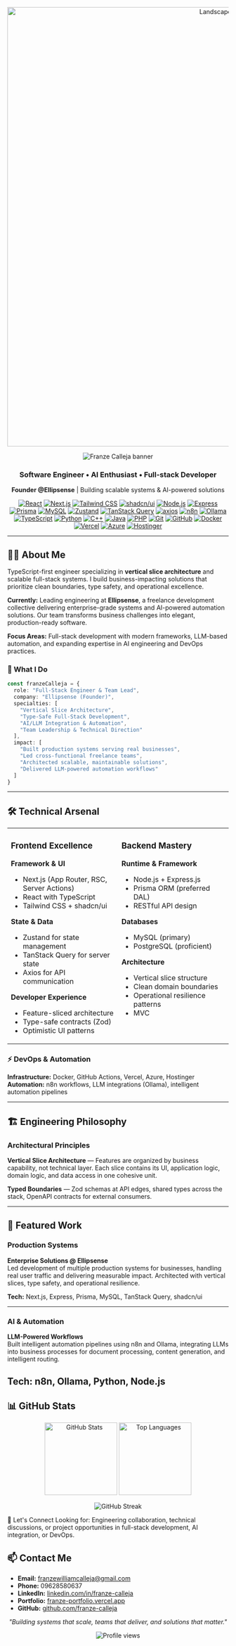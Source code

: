 
<p align="center">
  <img src="https://i.pinimg.com/736x/6c/02/cf/6c02cf6c050def4cb1883760d78f63f0.jpg" alt="Landscape animation" width="1000" />
</p>


<p align="center">
  <img src="https://capsule-render.vercel.app/api?type=waving&height=180&text=Franze%20Calleja&fontAlign=50&fontAlignY=40&color=0:8B4513,100:A0522D&fontColor=ffffff" alt="Franze Calleja banner" />
</p>
<h3 align="center">Software Engineer • AI Enthusiast • Full-stack Developer</h3>

<p align="center">
  <strong>Founder @Ellipsense</strong> | Building scalable systems & AI-powered solutions
</p>
<p align="center">
  <a href="https://react.dev/"><img alt="React" src="https://img.shields.io/badge/React-61DAFB?logo=react&logoColor=white"></a>
  <a href="https://nextjs.org/"><img alt="Next.js" src="https://img.shields.io/badge/Next.js-000000?logo=next.js&logoColor=white"></a>
  <a href="https://tailwindcss.com/"><img alt="Tailwind CSS" src="https://img.shields.io/badge/Tailwind-06B6D4?logo=tailwindcss&logoColor=white"></a>
  <a href="https://ui.shadcn.com/"><img alt="shadcn/ui" src="https://img.shields.io/badge/shadcn/ui-111111"></a>
  <a href="https://nodejs.org/"><img alt="Node.js" src="https://img.shields.io/badge/Node.js-339933?logo=node.js&logoColor=white"></a>
  <a href="https://expressjs.com/"><img alt="Express" src="https://img.shields.io/badge/Express-000000?logo=express&logoColor=white"></a>
  <a href="https://www.prisma.io/"><img alt="Prisma" src="https://img.shields.io/badge/Prisma-2D3748?logo=prisma&logoColor=white"></a>
  <a href="https://www.mysql.com/"><img alt="MySQL" src="https://img.shields.io/badge/MySQL-4479A1?logo=mysql&logoColor=white"></a>
  <a href="https://github.com/pmndrs/zustand"><img alt="Zustand" src="https://img.shields.io/badge/Zustand-463A3A"></a>
  <a href="https://tanstack.com/query/latest"><img alt="TanStack Query" src="https://img.shields.io/badge/TanStack%20Query-FF4154?logo=reactquery&logoColor=white"></a>
  <a href="https://axios-http.com/"><img alt="axios" src="https://img.shields.io/badge/axios-5A29E4?logo=axios&logoColor=white"></a>
  <a href="https://n8n.io/"><img alt="n8n" src="https://img.shields.io/badge/n8n-EA4C89?logo=n8n&logoColor=white"></a>
  <a href="https://ollama.ai/"><img alt="Ollama" src="https://img.shields.io/badge/Ollama-000000?logo=ollama&logoColor=white"></a>
  <a href="https://www.typescriptlang.org/"><img alt="TypeScript" src="https://img.shields.io/badge/TypeScript-3178C6?logo=typescript&logoColor=white"></a>
  <a href="https://www.python.org/"><img alt="Python" src="https://img.shields.io/badge/Python-3776AB?logo=python&logoColor=white"></a>
  <a href="https://isocpp.org/"><img alt="C++" src="https://img.shields.io/badge/C++-00599C?logo=cplusplus&logoColor=white"></a>
  <a href="https://www.java.com/"><img alt="Java" src="https://img.shields.io/badge/Java-007396?logo=openjdk&logoColor=white"></a>
  <a href="https://www.php.net/"><img alt="PHP" src="https://img.shields.io/badge/PHP-777BB4?logo=php&logoColor=white"></a>
  <a href="https://git-scm.com/"><img alt="Git" src="https://img.shields.io/badge/Git-F05032?logo=git&logoColor=white"></a>
  <a href="https://github.com/"><img alt="GitHub" src="https://img.shields.io/badge/GitHub-181717?logo=github&logoColor=white"></a>
  <a href="https://www.docker.com/"><img alt="Docker" src="https://img.shields.io/badge/Docker-2496ED?logo=docker&logoColor=white"></a>
  <a href="https://vercel.com/"><img alt="Vercel" src="https://img.shields.io/badge/Vercel-000000?logo=vercel&logoColor=white"></a>
  <a href="https://azure.microsoft.com/"><img alt="Azure" src="https://img.shields.io/badge/Azure-0078D4?logo=microsoftazure&logoColor=white"></a>
  <a href="https://www.hostinger.com/"><img alt="Hostinger" src="https://img.shields.io/badge/Hostinger-673DE6?logo=hostinger&logoColor=white"></a>
</p>



---

## 👨‍💻 About Me

TypeScript-first engineer specializing in **vertical slice architecture** and scalable full-stack systems. I build business-impacting solutions that prioritize clean boundaries, type safety, and operational excellence.

**Currently:** Leading engineering at **Ellipsense**, a freelance development collective delivering enterprise-grade systems and AI-powered automation solutions. Our team transforms business challenges into elegant, production-ready software.

**Focus Areas:** Full-stack development with modern frameworks, LLM-based automation, and expanding expertise in AI engineering and DevOps practices.

### 🎯 What I Do

```typescript
const franzeCalleja = {
  role: "Full-Stack Engineer & Team Lead",
  company: "Ellipsense (Founder)",
  specialties: [
    "Vertical Slice Architecture",
    "Type-Safe Full-Stack Development", 
    "AI/LLM Integration & Automation",
    "Team Leadership & Technical Direction"
  ],
  impact: [
    "Built production systems serving real businesses",
    "Led cross-functional freelance teams",
    "Architected scalable, maintainable solutions",
    "Delivered LLM-powered automation workflows"
  ]
}
```

---

## 🛠️ Technical Arsenal

<table>
  <tr>
    <td valign="top" width="50%">

### Frontend Excellence
**Framework & UI**
- Next.js (App Router, RSC, Server Actions)
- React with TypeScript
- Tailwind CSS + shadcn/ui

**State & Data**
- Zustand for state management
- TanStack Query for server state
- Axios for API communication

**Developer Experience**
- Feature-sliced architecture
- Type-safe contracts (Zod)
- Optimistic UI patterns

</td>
<td valign="top" width="50%">

### Backend Mastery
**Runtime & Framework**
- Node.js + Express.js
- Prisma ORM (preferred DAL)
- RESTful API design

**Databases**
- MySQL (primary)
- PostgreSQL (proficient)

**Architecture**
- Vertical slice structure
- Clean domain boundaries
- Operational resilience patterns
- MVC

</td>
  </tr>
</table>

### ⚡ DevOps & Automation
**Infrastructure:** Docker, GitHub Actions, Vercel, Azure, Hostinger  
**Automation:** n8n workflows, LLM integrations (Ollama), intelligent automation pipelines  


---

## 🏗️ Engineering Philosophy

### Architectural Principles
**Vertical Slice Architecture** — Features are organized by business capability, not technical layer. Each slice contains its UI, application logic, domain logic, and data access in one cohesive unit.

**Typed Boundaries** — Zod schemas at API edges, shared types across the stack, OpenAPI contracts for external consumers.

---

## 🚀 Featured Work

### Production Systems
**Enterprise Solutions @ Ellipsense**  
Led development of multiple production systems for businesses, handling real user traffic and delivering measurable impact. Architected with vertical slices, type safety, and operational resilience.

**Tech:** Next.js, Express, Prisma, MySQL, TanStack Query, shadcn/ui

---

### AI & Automation
**LLM-Powered Workflows**  
Built intelligent automation pipelines using n8n and Ollama, integrating LLMs into business processes for document processing, content generation, and intelligent routing.

**Tech:** n8n, Ollama, Python, Node.js
---

## 📊 GitHub Stats
<p align="center">
  <img src="https://github-readme-stats.vercel.app/api?username=franze-calleja&show_icons=true&theme=dark&hide_border=true&bg_color=0D1117" alt="GitHub Stats" height="165">
  <img src="https://github-readme-stats.vercel.app/api/top-langs/?username=franze-calleja&layout=compact&theme=dark&hide_border=true&bg_color=0D1117" alt="Top Languages" height="165">
</p>
<p align="center">
  <img src="https://github-readme-streak-stats.herokuapp.com/?user=franze-calleja&theme=dark&hide_border=true&background=0D1117" alt="GitHub Streak" />
</p>

🤝 Let's Connect
Looking for: Engineering collaboration, technical discussions, or project opportunities in full-stack development, AI integration, or DevOps.

## 📫 Contact Me
- **Email:** [franzewilliamcalleja@gmail.com](mailto:franzewilliamcalleja@gmail.com)
- **Phone:** 09628580637  
- **LinkedIn:** [linkedin.com/in/franze-calleja](https://www.linkedin.com/in/franze-calleja)
- **Portfolio:** [franze-portfolio.vercel.app](https://franze-portfolio.vercel.app)
- **GitHub:** [github.com/franze-calleja](https://github.com/franze-calleja)


<p align="center">
  <i>"Building systems that scale, teams that deliver, and solutions that matter."</i>
</p>
<p align="center">
  <img src="https://komarev.com/ghpvc/?username=franze-calleja&color=blueviolet&style=flat-square&label=Profile+Views" alt="Profile views" />
</p>
